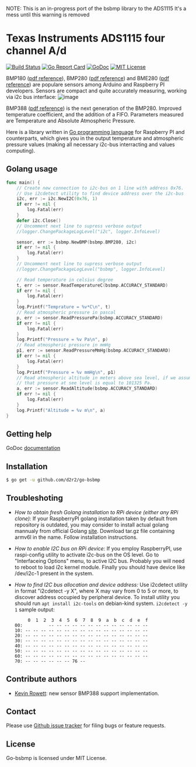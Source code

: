 NOTE: This is an in-progress port of the bsbmp library to the ADS1115
It's a mess until this warning is removed

Texas Instruments ADS1115 four channel A/d
=============================================================================================

[![Build Status](https://travis-ci.org/d2r2/go-bsbmp.svg?branch=master)](https://travis-ci.org/d2r2/go-bsbmp)
[![Go Report Card](https://goreportcard.com/badge/github.com/d2r2/go-bsbmp)](https://goreportcard.com/report/github.com/d2r2/go-bsbmp)
[![GoDoc](https://godoc.org/github.com/d2r2/go-bsbmp?status.svg)](https://godoc.org/github.com/d2r2/go-bsbmp)
[![MIT License](http://img.shields.io/badge/License-MIT-yellow.svg)](./LICENSE)

BMP180 ([pdf reference](https://raw.github.com/d2r2/go-bsbmp/master/docs/BST-BMP180-DS000-09.pdf)), BMP280 ([pdf reference](https://raw.github.com/d2r2/go-bsbmp/master/docs/BST-BMP280-DS001-11.pdf)) and BME280 ([pdf reference](https://raw.github.com/d2r2/go-bsbmp/master/docs/BST-BME280_DS001-12.pdf)) are populare sensors among Arduino and Raspberry PI developers.
Sensors are compact and quite accurately measuring, working via i2c bus interface:
![image](https://raw.github.com/d2r2/go-bsbmp/master/docs/bmp180_bmp280_bme280_1.jpg)

BMP388 ([pdf reference](https://raw.github.com/d2r2/go-bsbmp/master/docs/BST-BMP388-DS001-11.pdf)) is the next generation of the BMP280.  Improved temperature coefficient, and the addition of a FIFO. Parameters measured are Temperature and Absolute Atmospheric Pressure.

Here is a library written in [Go programming language](https://golang.org/) for Raspberry PI and counterparts, which gives you in the output temperature and atmospheric pressure values (making all necessary i2c-bus interracting and values computing).

Golang usage
------------


```go
func main() {
	// Create new connection to i2c-bus on 1 line with address 0x76.
	// Use i2cdetect utility to find device address over the i2c-bus
	i2c, err := i2c.NewI2C(0x76, 1)
	if err != nil {
		log.Fatal(err)
	}
	defer i2c.Close()
	// Uncomment next line to supress verbose output
	//logger.ChangePackageLogLevel("i2c", logger.InfoLevel)

	sensor, err := bsbmp.NewBMP(bsbmp.BMP280, i2c)
	if err != nil {
		log.Fatal(err)
	}
	// Uncomment next line to supress verbose output
	//logger.ChangePackageLogLevel("bsbmp", logger.InfoLevel)

	// Read temperature in celsius degree
	t, err := sensor.ReadTemperatureC(bsbmp.ACCURACY_STANDARD)
	if err != nil {
		log.Fatal(err)
	}
	log.Printf("Temprature = %v*C\n", t)
	// Read atmospheric pressure in pascal
	p, err := sensor.ReadPressurePa(bsbmp.ACCURACY_STANDARD)
	if err != nil {
		log.Fatal(err)
	}
	log.Printf("Pressure = %v Pa\n", p)
	// Read atmospheric pressure in mmHg
	p1, err := sensor.ReadPressureMmHg(bsbmp.ACCURACY_STANDARD)
	if err != nil {
		log.Fatal(err)
	}
	log.Printf("Pressure = %v mmHg\n", p1)
	// Read atmospheric altitude in meters above sea level, if we assume
	// that pressure at see level is equal to 101325 Pa.
	a, err := sensor.ReadAltitude(bsbmp.ACCURACY_STANDARD)
	if err != nil {
		log.Fatal(err)
	}
	log.Printf("Altitude = %v m\n", a)
}
```


Getting help
------------

GoDoc [documentation](http://godoc.org/github.com/d2r2/go-bsbmp)

Installation
------------

```bash
$ go get -u github.com/d2r2/go-bsbmp
```

Troubleshoting
--------------

- *How to obtain fresh Golang installation to RPi device (either any RPi clone):*
If your RaspberryPI golang installation taken by default from repository is outdated, you may consider
to install actual golang mannualy from official Golang [site](https://golang.org/dl/). Download
tar.gz file containing armv6l in the name. Follow installation instructions.

- *How to enable I2C bus on RPi device:*
If you employ RaspberryPI, use raspi-config utility to activate i2c-bus on the OS level.
Go to "Interfaceing Options" menu, to active I2C bus.
Probably you will need to reboot to load i2c kernel module.
Finally you should have device like /dev/i2c-1 present in the system.

- *How to find I2C bus allocation and device address:*
Use i2cdetect utility in format "i2cdetect -y X", where X may vary from 0 to 5 or more,
to discover address occupied by peripheral device. To install utility you should run
`apt install i2c-tools` on debian-kind system. `i2cdetect -y 1` sample output:
	```
	     0  1  2  3  4  5  6  7  8  9  a  b  c  d  e  f
	00:          -- -- -- -- -- -- -- -- -- -- -- -- --
	10: -- -- -- -- -- -- -- -- -- -- -- -- -- -- -- --
	20: -- -- -- -- -- -- -- -- -- -- -- -- -- -- -- --
	30: -- -- -- -- -- -- -- -- -- -- -- -- -- -- -- --
	40: -- -- -- -- -- -- -- -- -- -- -- -- -- -- -- --
	50: -- -- -- -- -- -- -- -- -- -- -- -- -- -- -- --
	60: -- -- -- -- -- -- -- -- -- -- -- -- -- -- -- --
	70: -- -- -- -- -- -- 76 --    
	```

Contribute authors
------------------

* [Kevin Rowett](https://github.com/K6TD): new sensor BMP388 support implementation.


Contact
-------

Please use [Github issue tracker](https://github.com/d2r2/go-bsbmp/issues) for filing bugs or feature requests.


License
-------

Go-bsbmp is licensed under MIT License.
